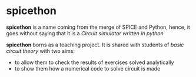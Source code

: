 # spicethon
**spicethon** is a name coming from the merge of SPICE and Python, hence, it goes without saying that it is a _Circuit simulator written in python_

**spicethon** borns as a teaching project. It is shared with students of *basic circuit theory* with two aims:

* to allow them to check the results of exercises solved analytically
* to show them how a numerical code to solve circuit is made


